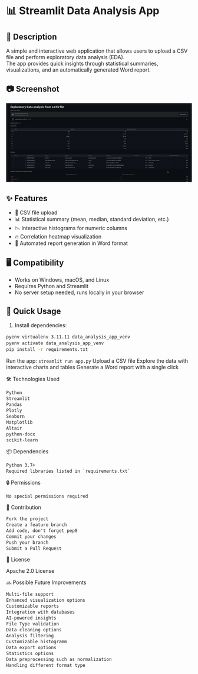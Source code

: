 # 📊 Streamlit Data Analysis App

## 📝 Description

A simple and interactive web application that allows users to upload a CSV file and perform exploratory data analysis (EDA).  
The app provides quick insights through statistical summaries, visualizations, and an automatically generated Word report.

## 📷 Screenshot

![](screenshot.png?raw=true "screenshot")

## ✨ Features

- 📂 CSV file upload
- 📊 Statistical summary (mean, median, standard deviation, etc.)
- 📉 Interactive histograms for numeric columns
- 🔥 Correlation heatmap visualization
- 📄 Automated report generation in Word format


## 🖥️ Compatibility

- Works on Windows, macOS, and Linux
- Requires Python and Streamlit
- No server setup needed, runs locally in your browser

## 🚀 Quick Usage

1. Install dependencies:
```bash
pyenv virtualenv 3.11.11 data_analysis_app_venv
pyenv activate data_analysis_app_venv
pip install -r requirements.txt
```
Run the app: 
`streamlit run app.py`
Upload a CSV file
Explore the data with interactive charts and tables
Generate a Word report with a single click

🛠️ Technologies Used

    Python
    Streamlit
    Pandas
    Plotly
    Seaborn
    Matplotlib
    Altair
    python-docx
    scikit-learn

📦 Dependencies

    Python 3.7+
    Required libraries listed in `requirements.txt`

🔒 Permissions

    No special permissions required

🤝 Contribution

    Fork the project
    Create a feature branch
    Add code, don't forget pep8
    Commit your changes
    Push your branch
    Submit a Pull Request

📄 License

Apache 2.0 License

🔜 Possible Future Improvements

    Multi-file support
    Enhanced visualization options
    Customizable reports
    Integration with databases
    AI-powered insights
    File Type validation
    Data cleaning options
    Analysis filtering
    Customizable histogramm
    Data export options
    Statistics options
    Data preprocessing such as normalization
    Handling different format type



